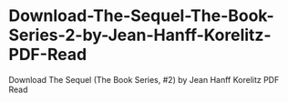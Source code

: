# Download-The-Sequel-The-Book-Series-2-by-Jean-Hanff-Korelitz-PDF-Read
Download The Sequel (The Book Series, #2) by Jean Hanff Korelitz PDF Read
